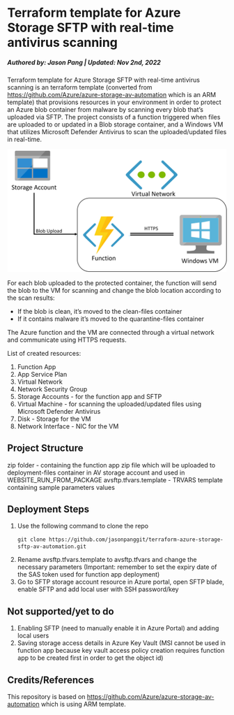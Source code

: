# Terraform template for Azure Storage SFTP with real-time antivirus scanning
##### Authored by: Jason Pang | Updated: Nov 2nd, 2022  

Terraform template for Azure Storage SFTP with real-time antivirus scanning is an terraform template (converted from https://github.com/Azure/azure-storage-av-automation which is an ARM template) that provisions resources in your environment in order to protect an Azure blob container from malware by scanning every blob that’s uploaded via SFTP. The project consists of a function triggered when files are uploaded to or updated in a Blob storage container, and a Windows VM that utilizes Microsoft Defender Antivirus to scan the uploaded/updated files in real-time.

<img src="https://raw.githubusercontent.com/Azure/azure-storage-av-automation/main/AvAutoSystem.png"/>

For each blob uploaded to the protected container, the function will send the blob to the VM for scanning and change the blob location according to the scan results:
* If the blob is clean, it’s moved to the clean-files container
* If it contains malware it’s moved to the quarantine-files container

The Azure function and the VM are connected through a virtual network and communicate using HTTPS requests.  

List of created resources:
1. Function App
2. App Service Plan
3. Virtual Network
4. Network Security Group
5. Storage Accounts - for the function app and SFTP
6. Virtual Machine - for scanning the uploaded/updated files using Microsoft Defender Antivirus
7. Disk - Storage for the VM
8. Network Interface - NIC for the VM

## Project Structure
zip folder - containing the function app zip file which will be uploaded to deployment-files container in AV storage account and used in WEBSITE_RUN_FROM_PACKAGE
avsftp.tfvars.template - TRVARS template containing sample parameters values

## Deployment Steps
1. Use the following command to clone the repo
   ```
   git clone https://github.com/jasonpanggit/terraform-azure-storage-sftp-av-automation.git
   ``` 
2. Rename avsftp.tfvars.template to avsftp.tfvars and change the necessary parameters (Important: remember to set the expiry date of the SAS token used for function app deployment)
3. Go to SFTP storage account resource in Azure portal, open SFTP blade, enable SFTP and add local user with SSH password/key
    
## Not supported/yet to do
1. Enabling SFTP (need to manually enable it in Azure Portal) and adding local users
2. Saving storage access details in Azure Key Vault (MSI cannot be used in function app because key vault access policy creation requires function app to be created first in order to get the object id) 

## Credits/References
This repository is based on https://github.com/Azure/azure-storage-av-automation which is using ARM template.
